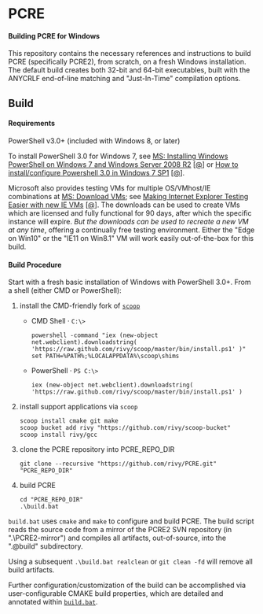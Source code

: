 # PCRE

#### Building PCRE for Windows

This repository contains the necessary references and instructions to build PCRE (specifically PCRE2), from scratch, on a fresh Windows installation. The default build creates both 32-bit and 64-bit executables, built with the ANYCRLF end-of-line matching and "Just-In-Time" compilation options.

## Build

#### Requirements

PowerShell v3.0+ (included with Windows 8, or later)

To install PowerShell 3.0 for Windows 7, see [MS: Installing Windows PowerShell on Windows 7 and Windows Server 2008 R2](https://technet.microsoft.com/en-us/library/hh847837.aspx?f=255&MSPPError=-2147217396#BKMK_InstallingOnWindows7andWindowsServer2008R2) [[@](https://archive.is/DYvcd)] or [How to install/configure Powershell 3.0 in Windows 7 SP1](http://www.everonit.com/techtips/techtips/how-to-installconfigure-powershell-3-0-in-windows-7-sp1/) [[@](https://archive.is/UjaUC)].

Microsoft also provides testing VMs for multiple OS/VMhost/IE combinations at [MS: Download VMs](http://dev.modern.ie/tools/vms/windows/); see [Making Internet Explorer Testing Easier with new IE VMs](http://blog.reybango.com/2013/02/04/making-internet-explorer-testing-easier-with-new-ie-vms/) [[@](https://archive.is/kwJBs)]. The downloads can be used to create VMs which are licensed and fully functional for 90 days, after which the specific instance will expire. *But the downloads can be used to recreate a new VM at any time*, offering a continually free testing environment. Either the "Edge on Win10" or the "IE11 on Win8.1" VM will work easily out-of-the-box for this build.

#### Build Procedure

Start with a fresh basic installation of Windows with PowerShell 3.0+. From a shell (either CMD or PowerShell):

1. install the CMD-friendly fork of [`scoop`](https://github.com/rivy/scoop)

    * CMD Shell &middot; `C:\>`

        ```
        powershell -command "iex (new-object net.webclient).downloadstring( 'https://raw.github.com/rivy/scoop/master/bin/install.ps1' )"
        set PATH=%PATH%;%LOCALAPPDATA%\scoop\shims
        ```

    * PowerShell &middot; `PS C:\>`

        ```
        iex (new-object net.webclient).downloadstring( 'https://raw.github.com/rivy/scoop/master/bin/install.ps1' )
        ```

2. install support applications via `scoop`

    ```
    scoop install cmake git make
    scoop bucket add rivy "https://github.com/rivy/scoop-bucket"
    scoop install rivy/gcc
    ```

3. clone the PCRE repository into PCRE_REPO_DIR

    ```
    git clone --recursive "https://github.com/rivy/PCRE.git" "PCRE_REPO_DIR"
    ```

4. build PCRE

    ```
    cd "PCRE_REPO_DIR"
    .\build.bat
    ```

`build.bat` uses `cmake` and `make` to configure and build PCRE. The build script reads the source code from a mirror of the PCRE2 SVN repository (in ".\PCRE2-mirror") and compiles all artifacts, out-of-source, into the ".\@build" subdirectory.

Using a subsequent `.\build.bat realclean` or `git clean -fd` will remove all build artifacts.

Further configuration/customization of the build can be accomplished via user-configurable CMAKE build properties, which are detailed and annotated within [`build.bat`](https://github.com/rivy/pcre/blob/master/build.bat).
